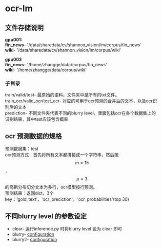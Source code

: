 # ocr-lm

## 文件存储说明

**gpu001:**  
**fin_news**- '/data/sharedata/cv/shannon_vision/lm/corpus/fin_news'  
**wiki**- '/data/sharedata/cv/shannon_vision/lm/corpus/wiki'  

**gpu003**  
**fin_news**- '/home/zhangge/data/corpus/fin_news'  
**wiki**- '/home/zhangge/data/corpus/wiki'  

### 子目录
train/valid/test- 最原始的语料，文件夹中是所有的txt文件。  
train_ocr/valid_ocr/test_ocr- 对应的可用于ocr预测的合并后的文本，以及ocr识别后的文本  
prediction- 不同文件夹代表不同的blurry level，里面包括ocr在各个数据集上的识别结果，其中test应该包含概率  

## ocr 预测数据的规格
预测数据集：test  
ocr预测方式：首先将所有文本都拼接成一个字符串，然后按 $$m=15$$ ， $$\mu=3$$ 的高斯分布切分文本为多行，ocr模型按行预测。  
预测结果：返回dict，3个key：'gold_text'，'ocr_preciction'，'ocr_probabilities'(top 30)  


## 不同blurry level 的参数设定
* clear- 运行inference.py 时将blurry level 设为 clear 即可  
* blurry- [configuration](./config/blurry.py)   
* blurry2- [configuration](./config/blurry2.py)  
